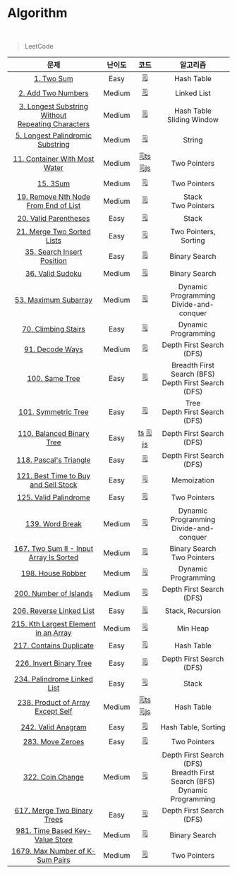 # Algorithm

<br />

> LeetCode

|                                                                  문제                                                                  | 난이도 |                                                                                    코드                                                                                     |                                     알고리즘                                      |
| :------------------------------------------------------------------------------------------------------------------------------------: | :----: | :-------------------------------------------------------------------------------------------------------------------------------------------------------------------------: | :-------------------------------------------------------------------------------: |
|                                          [1. Two Sum](https://leetcode.com/problems/two-sum)                                           |  Easy  |                                              [🗒️](https://github.com/muilyang12/Algorithm/blob/master/LeetCode%20JS%2CTS/1.ts)                                              |                                    Hash Table                                     |
|                                  [2. Add Two Numbers](https://leetcode.com/problems/add-two-numbers)                                   | Medium |                                              [🗒️](https://github.com/muilyang12/Algorithm/blob/master/LeetCode%20JS%2CTS/2.ts)                                              |                                    Linked List                                    |
| [3. Longest Substring Without<br />Repeating Characters](https://leetcode.com/problems/longest-substring-without-repeating-characters) | Medium |                                              [🗒️](https://github.com/muilyang12/Algorithm/blob/master/LeetCode%20JS%2CTS/3.ts)                                              |                          Hash Table<br />Sliding Window                           |
|                    [5. Longest Palindromic Substring](https://leetcode.com/problems/longest-palindromic-substring)                     | Medium |                                              [🗒️](https://github.com/muilyang12/Algorithm/blob/master/LeetCode%20JS%2CTS/5.ts)                                              |                                      String                                       |
|                        [11. Container With Most Water](https://leetcode.com/problems/container-with-most-water)                        | Medium |  [🗒️ts](https://github.com/muilyang12/Algorithm/blob/master/LeetCode%20JS%2CTS/11.ts) [🗒️js](https://github.com/muilyang12/Algorithm/blob/master/LeetCode%20JS%2CTS/11.js)  |                                   Two Pointers                                    |
|                                             [15. 3Sum](https://leetcode.com/problems/3sum)                                             | Medium |                                             [🗒️](https://github.com/muilyang12/Algorithm/blob/master/LeetCode%20JS%2CTS/15.ts)                                              |                                   Two Pointers                                    |
|                 [19. Remove Nth Node From End of List](https://leetcode.com/problems/remove-nth-node-from-end-of-list)                 | Medium |                                             [🗒️](https://github.com/muilyang12/Algorithm/blob/master/LeetCode%20JS%2CTS/19.ts)                                              |                              Stack<br />Two Pointers                              |
|                                [20. Valid Parentheses](https://leetcode.com/problems/valid-parentheses)                                |  Easy  |                                             [🗒️](https://github.com/muilyang12/Algorithm/blob/master/LeetCode%20JS%2CTS/20.ts)                                              |                                       Stack                                       |
|                           [21. Merge Two Sorted Lists](https://leetcode.com/problems/merge-two-sorted-lists)                           |  Easy  |                                             [🗒️](https://github.com/muilyang12/Algorithm/blob/master/LeetCode%20JS%2CTS/21.ts)                                              |                               Two Pointers, Sorting                               |
|                           [35. Search Insert Position](https://leetcode.com/problems/search-insert-position)                           |  Easy  |                                             [🗒️](https://github.com/muilyang12/Algorithm/blob/master/LeetCode%20JS%2CTS/35.js)                                              |                                   Binary Search                                   |
|                                     [36. Valid Sudoku](https://leetcode.com/problems/valid-sudoku)                                     | Medium |                                             [🗒️](https://github.com/muilyang12/Algorithm/blob/master/LeetCode%20JS%2CTS/36.js)                                              |                                   Binary Search                                   |
|                                 [53. Maximum Subarray](https://leetcode.com/problems/maximum-subarray)                                 | Medium |                                             [🗒️](https://github.com/muilyang12/Algorithm/blob/master/LeetCode%20JS%2CTS/53.ts)                                              |                    Dynamic Programming<br />Divide-and-conquer                    |
|                                  [70. Climbing Stairs](https://leetcode.com/problems/climbing-stairs)                                  |  Easy  |                                             [🗒️](https://github.com/muilyang12/Algorithm/blob/master/LeetCode%20JS%2CTS/70.ts)                                              |                                Dynamic Programming                                |
|                                      [91. Decode Ways](https://leetcode.com/problems/decode-ways)                                      | Medium |                                             [🗒️](https://github.com/muilyang12/Algorithm/blob/master/LeetCode%20JS%2CTS/91.js)                                              |                             Depth First Search (DFS)                              |
|                                       [100. Same Tree](https://leetcode.com/problems/same-tree)                                        |  Easy  |                                             [🗒️](https://github.com/muilyang12/Algorithm/blob/master/LeetCode%20JS%2CTS/100.ts)                                             |             Breadth First Search (BFS)<br />Depth First Search (DFS)              |
|                                  [101. Symmetric Tree](https://leetcode.com/problems/symmetric-tree)                                   |  Easy  |                                             [🗒️](https://github.com/muilyang12/Algorithm/blob/master/LeetCode%20JS%2CTS/101.ts)                                             |                        Tree<br />Depth First Search (DFS)                         |
|                            [110. Balanced Binary Tree](https://leetcode.com/problems/balanced-binary-tree)                             |  Easy  |  [ts](https://github.com/muilyang12/Algorithm/blob/master/LeetCode%20JS%2CTS/110.ts) [🗒️js](https://github.com/muilyang12/Algorithm/blob/master/LeetCode%20JS%2CTS/110.js)  |                             Depth First Search (DFS)                              |
|                                [118. Pascal's Triangle](https://leetcode.com/problems/pascals-triangle)                                |  Easy  |                                             [🗒️](https://github.com/muilyang12/Algorithm/blob/master/LeetCode%20JS%2CTS/118.ts)                                             |                             Depth First Search (DFS)                              |
|                 [121. Best Time to Buy and Sell Stock](https://leetcode.com/problems/best-time-to-buy-and-sell-stock)                  |  Easy  |                                             [🗒️](https://github.com/muilyang12/Algorithm/blob/master/LeetCode%20JS%2CTS/121.js)                                             |                                    Memoization                                    |
|                                [125. Valid Palindrome](https://leetcode.com/problems/valid-palindrome)                                 |  Easy  |                                             [🗒️](https://github.com/muilyang12/Algorithm/blob/master/LeetCode%20JS%2CTS/125.ts)                                             |                                   Two Pointers                                    |
|                                      [139. Word Break](https://leetcode.com/problems/word-break)                                       | Medium |                                             [🗒️](https://github.com/muilyang12/Algorithm/blob/master/LeetCode%20JS%2CTS/139.ts)                                             |                    Dynamic Programming<br />Divide-and-conquer                    |
|               [167. Two Sum II - Input Array Is Sorted](https://leetcode.com/problems/two-sum-ii-input-array-is-sorted)                | Medium |                                             [🗒️](https://github.com/muilyang12/Algorithm/blob/master/LeetCode%20JS%2CTS/167.ts)                                             |                          Binary Search<br />Two Pointers                          |
|                                    [198. House Robber](https://leetcode.com/problems/house-robber)                                     | Medium |                                             [🗒️](https://github.com/muilyang12/Algorithm/blob/master/LeetCode%20JS%2CTS/198.ts)                                             |                                Dynamic Programming                                |
|                               [200. Number of Islands](https://leetcode.com/problems/number-of-islands)                                | Medium |                                             [🗒️](https://github.com/muilyang12/Algorithm/blob/master/LeetCode%20JS%2CTS/200.ts)                                             |                             Depth First Search (DFS)                              |
|                             [206. Reverse Linked List](https://leetcode.com/problems/reverse-linked-list)                              |  Easy  |                                             [🗒️](https://github.com/muilyang12/Algorithm/blob/master/LeetCode%20JS%2CTS/206.js)                                             |                                 Stack, Recursion                                  |
|                 [215. Kth Largest Element in an Array](https://leetcode.com/problems/kth-largest-element-in-an-array)                  | Medium |                                             [🗒️](https://github.com/muilyang12/Algorithm/blob/master/LeetCode%20JS%2CTS/215.js)                                             |                                     Min Heap                                      |
|                              [217. Contains Duplicate](https://leetcode.com/problems/contains-duplicate)                               |  Easy  |                                             [🗒️](https://github.com/muilyang12/Algorithm/blob/master/LeetCode%20JS%2CTS/217.js)                                             |                                    Hash Table                                     |
|                              [226. Invert Binary Tree](https://leetcode.com/problems/invert-binary-tree)                               |  Easy  |                                             [🗒️](https://github.com/muilyang12/Algorithm/blob/master/LeetCode%20JS%2CTS/226.ts)                                             |                             Depth First Search (DFS)                              |
|                          [234. Palindrome Linked List](https://leetcode.com/problems/palindrome-linked-list)                           |  Easy  |                                             [🗒️](https://github.com/muilyang12/Algorithm/blob/master/LeetCode%20JS%2CTS/234.ts)                                             |                                       Stack                                       |
|                    [238. Product of Array Except Self](https://leetcode.com/problems/product-of-array-except-self)                     | Medium | [🗒️ts](https://github.com/muilyang12/Algorithm/blob/master/LeetCode%20JS%2CTS/238.ts) [🗒️js](https://github.com/muilyang12/Algorithm/blob/master/LeetCode%20JS%2CTS/238.js) |                                    Hash Table                                     |
|                                   [242. Valid Anagram](https://leetcode.com/problems/valid-anagram)                                    |  Easy  |                                             [🗒️](https://github.com/muilyang12/Algorithm/blob/master/LeetCode%20JS%2CTS/242.ts)                                             |                                Hash Table, Sorting                                |
|                                     [283. Move Zeroes](https://leetcode.com/problems/move-zeroes)                                      |  Easy  |                                             [🗒️](https://github.com/muilyang12/Algorithm/blob/master/LeetCode%20JS%2CTS/283.js)                                             |                                   Two Pointers                                    |
|                                     [322. Coin Change](https://leetcode.com/problems/coin-change)                                      | Medium |                                             [🗒️](https://github.com/muilyang12/Algorithm/blob/master/LeetCode%20JS%2CTS/322.js)                                             | Depth First Search (DFS)<br />Breadth First Search (BFS)<br />Dynamic Programming |
|                          [617. Merge Two Binary Trees](https://leetcode.com/problems/merge-two-binary-trees)                           |  Easy  |                                             [🗒️](https://github.com/muilyang12/Algorithm/blob/master/LeetCode%20JS%2CTS/617.js)                                             |                             Depth First Search (DFS)                              |
|                      [981. Time Based Key-Value Store](https://leetcode.com/problems/time-based-key-value-store)                       | Medium |                                             [🗒️](https://github.com/muilyang12/Algorithm/blob/master/LeetCode%20JS%2CTS/981.ts)                                             |                                   Binary Search                                   |
|                       [1679. Max Number of K-Sum Pairs](https://leetcode.com/problems/max-number-of-k-sum-pairs)                       | Medium |                                            [🗒️](https://github.com/muilyang12/Algorithm/blob/master/LeetCode%20JS%2CTS/1679.ts)                                             |                                   Two Pointers                                    |

